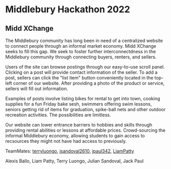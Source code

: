 # Middlebury Hackathon 2022
## Midd XChange

The Middlebury community has long been in need of a centralized website to connect people through an informal market economy.  Midd XChange seeks to fill this gap.  We seek to foster further interconnectdness in the Middlebury community through connecting buyers, renters, and sellers.  

Users of the site can browse postings through our easy-to-use scroll panel.  Clicking on a post will provide contact information of the seller.  To add a post, sellers can click the "list item" button conveniently located in the top-left corner of our website.  After providing a photo of the product or service, sellers will fill out information.  

Examples of posts involve listing bikes for rental to get into town, cooking supplies for a fun Friday bake sesh, swimmers offering swim lessons, seniors getting rid of items for graduation, spike-ball nets and other outdoor recreation activities.  The possibilities are limitless.  

Our website can lower entrance barriers to hobbies and skills through providing rental abilities or lessons at affordable prices.  Crowd-sourcing the informal Middlebury economy, allowing students to gain access to recsources they might not have had access to previously.

TeamMates: [terryluongo](https://github.com/terryluongo), [jsandoval2610](https://github.com/jsandoval2610), [jpaul342](https://github.com/jpaul342), [LiamPatty](https://github.com/LiamPatty)

Alexis Ballo, Liam Patty, Terry Luongo, Julian Sandoval, Jack Paul
